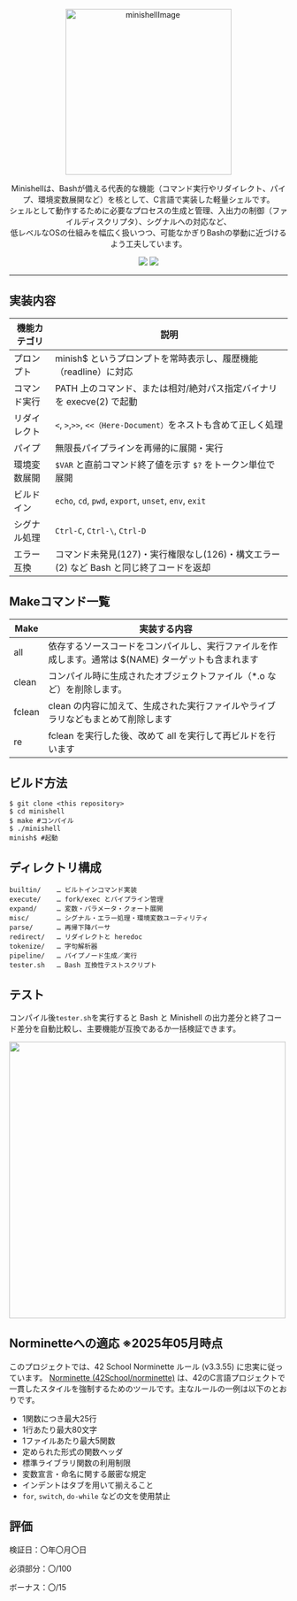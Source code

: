 <!-- [English]() | 日本語 | -->

<p align="center">
  <picture>
    <img height="300" alt="minishellImage" src="https://github.com/user-attachments/assets/96aab2ee-f9e3-4db8-ac33-61ad4aed5ad8">
  </picture>
</p>

<!--  <hr style="border: none; height: 0.2px; background-color: #ccc;" /> -->

<p align="center">
Minishellは、Bashが備える代表的な機能（コマンド実行やリダイレクト、パイプ、環境変数展開など）を核として、C言語で実装した軽量シェルです。<br>
シェルとして動作するために必要なプロセスの生成と管理、入出力の制御（ファイルディスクリプタ）、シグナルへの対応など、<br>
低レベルなOSの仕組みを幅広く扱いつつ、可能なかぎりBashの挙動に近づけるよう工夫しています。
</p>

<p align="center">
  <img src="https://img.shields.io/badge/-C-213a70.svg?logo=C&style=flat">
  <img src="https://img.shields.io/badge/-Linux-ea5520.svg?logo=linux&style=flat">
</p>

<hr>

## 実装内容

| 機能カテゴリ | 説明 |
|-----------|---------------------------------------------------------------------|
| プロンプト   | 	minish$ というプロンプトを常時表示し、履歴機能（readline）に対応 |
| コマンド実行      | PATH 上のコマンド、または相対/絶対パス指定バイナリを execve(2) で起動 |
| リダイレクト    | `<`, `>`,`>>`, `<<（Here-Document）`をネストも含めて正しく処理 |
| パイプ | 無限長パイプラインを再帰的に展開・実行 |
| 環境変数展開   | `$VAR` と直前コマンド終了値を示す `$?` をトークン単位で展開 |
| ビルドイン     | `echo`, `cd`, `pwd`, `export`, `unset`, `env`, `exit` |
| シグナル処理   | `Ctrl-C`, `Ctrl-\`, `Ctrl-D` |
| エラー互換 | コマンド未発見(127)・実行権限なし(126)・構文エラー(2) など Bash と同じ終了コードを返却 |

## Makeコマンド一覧
| Make | 実装する内容 |
|-----------|-------------------------------------------------|
| all | 依存するソースコードをコンパイルし、実行ファイルを作成します。通常は $(NAME) ターゲットも含まれます |
| clean | コンパイル時に生成されたオブジェクトファイル（*.o など）を削除します。 |
| fclean | clean の内容に加えて、生成された実行ファイルやライブラリなどもまとめて削除します |
| re | fclean を実行した後、改めて all を実行して再ビルドを行います |


## ビルド方法
```
$ git clone <this repository>
$ cd minishell
$ make #コンパイル
$ ./minishell
minish$ #起動
```
## ディレクトリ構成
```
builtin/    … ビルトインコマンド実装
execute/    … fork/exec とパイプライン管理
expand/     … 変数・パラメータ・クォート展開
misc/       … シグナル・エラー処理・環境変数ユーティリティ
parse/      … 再帰下降パーサ
redirect/   … リダイレクトと heredoc
tokenize/   … 字句解析器
pipeline/   … パイプノード生成／実行
tester.sh   … Bash 互換性テストスクリプト
```
## テスト
コンパイル後`tester.sh`を実行すると Bash と Minishell の出力差分と終了コード差分を自動比較し、主要機能が互換であるか一括検証できます。
<p align="left">
  <img src="https://github.com/user-attachments/assets/acb01f2c-5a10-4465-86d0-332571e75438" height="500">
</p>

## Norminetteへの適応 ※2025年05月時点

このプロジェクトでは、42 School Norminette ルール (v3.3.55) に忠実に従っています。
[Norminette (42School/norminette)](https://github.com/42School/norminette)
 は、42のC言語プロジェクトで一貫したスタイルを強制するためのツールです。主なルールの一例は以下のとおりです。

- 1関数につき最大25行
- 1行あたり最大80文字
- 1ファイルあたり最大5関数
- 定められた形式の関数ヘッダ
- 標準ライブラリ関数の利用制限
- 変数宣言・命名に関する厳密な規定
- インデントはタブを用いて揃えること
- `for`, `switch`, `do-while` などの文を使用禁止


## 評価

検証日：〇年〇月〇日

必須部分：〇/100

ボーナス：〇/15

